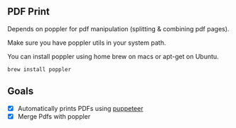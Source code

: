 ## PDF Print

Depends on poppler for pdf manipulation (splitting & combining pdf pages).

Make sure you have poppler utils in your system path.

You can install poppler using home brew on macs or apt-get on Ubuntu.

```
brew install poppler
```

Goals
--------
- [x] Automatically prints PDFs using [puppeteer](https://github.com/GoogleChrome/puppeteer)
- [x] Merge Pdfs with poppler
